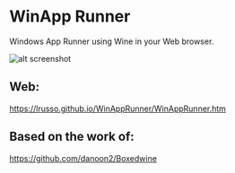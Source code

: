# WinApp Runner

Windows App Runner using Wine in your Web browser.

![alt screenshot](https://raw.githubusercontent.com/lrusso/WinAppRunner/main/WinAppRunner.png)

## Web:

https://lrusso.github.io/WinAppRunner/WinAppRunner.htm

## Based on the work of:

https://github.com/danoon2/Boxedwine

